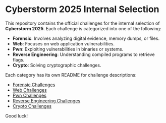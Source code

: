 # Cyberstorm 2025 Internal Selection

This repository contains the official challenges for the internal selection of **Cyberstorm 2025**. Each challenge is categorized into one of the following:

- **Forensic**: Involves analyzing digital evidence, memory dumps, or files.
- **Web**: Focuses on web application vulnerabilities.
- **Pwn**: Exploiting vulnerabilities in binaries or systems.
- **Reverse Engineering**: Understanding compiled programs to retrieve flags.
- **Crypto**: Solving cryptographic challenges.

Each category has its own README for challenge descriptions:

- [Forensic Challenges](Forensic/README.md)
- [Web Challenges](Web/README.md)
- [Pwn Challenges](Pwn/README.md)
- [Reverse Engineering Challenges](Rev/README.md)
- [Crypto Challenges](Crypto/README.md)

Good luck!
